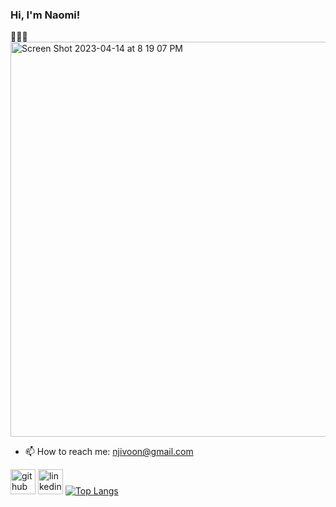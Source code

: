### Hi, I'm Naomi!
👩🏾‍💻<img width="632" alt="Screen Shot 2023-04-14 at 8 19 07 PM" src="https://user-images.githubusercontent.com/98294096/232180443-e5f18fd8-5f0a-4866-809e-0f0bc6c1bb10.png">


- 📫 How to reach me: njivoon@gmail.com

[<img src='https://cdn.jsdelivr.net/npm/simple-icons@3.0.1/icons/github.svg' alt='github' height='40'>](https://github.com/naomishiko)  [<img src='https://cdn.jsdelivr.net/npm/simple-icons@3.0.1/icons/linkedin.svg' alt='linkedin' height='40'>]( https://www.linkedin.com/in/naomi-gathuri-47456a21b/)
[![Top Langs](https://github-readme-stats.vercel.app/api/top-langs/?username=anuraghazra&layout=compact)](https://github.com/anuraghazra/github-readme-stats)

